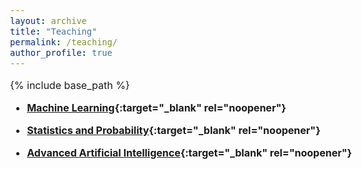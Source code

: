 ```yaml
---
layout: archive
title: "Teaching"
permalink: /teaching/
author_profile: true
---
```


<style type="text/css"> body{ font-size: 12pt; } </style>

{% include base_path %}

* **[Machine Learning](https://sites.google.com/site/marianneclausel/home/lectures-2021-2022/m1-nlp-sco?authuser=0){:target="_blank" rel="noopener"}**

* **[Statistics and Probability](https://sites.google.com/site/marianneclausel/home/lectures-2021-2022/m1-nlp-sco?authuser=0){:target="_blank" rel="noopener"}**

* **[Advanced Artificial Intelligence](https://telecomnancy.univ-lorraine.fr/training/3eme-annee/?lang=en){:target="_blank" rel="noopener"}**

